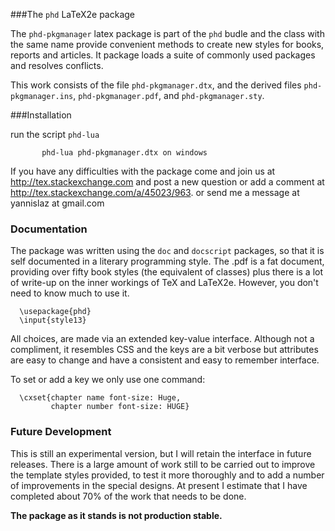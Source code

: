 ###The `phd` LaTeX2e package

The `phd-pkgmanager` latex package is part of the `phd` budle and the class
with the same name provide
convenient methods to create new styles for books, reports
and articles. It package loads a suite of commonly used packages
and resolves conflicts.

This work consists of the file  `phd-pkgmanager.dtx`,
and the derived files   `phd-pkgmanager.ins`,  `phd-pkgmanager.pdf`, and `phd-pkgmanager.sty`.

###Installation

run the script `phd-lua`

           phd-lua phd-pkgmanager.dtx on windows

If you have any difficulties with the package come and join us at
http://tex.stackexchange.com and post a new question or
add a comment at http://tex.stackexchange.com/a/45023/963.
or send me a message at  yannislaz at gmail.com

### Documentation

The package was written using the `doc` and `docscript` packages,
so that it is self documented in a literary programming style.
The .pdf is a fat document, providing over fifty book styles (the
equivalent of classes) plus there is a lot of write-up on the inner
workings of TeX and LaTeX2e. However, you don't need to know much
to use it.

      \usepackage{phd}
      \input{style13}

All choices, are made via an extended key-value interface.
Although not a compliment, it resembles CSS and the keys are a bit verbose but
attributes are easy to change and have a consistent and easy to remember interface.

To set or add a key we only use one command:

      \cxset{chapter name font-size: Huge,
             chapter number font-size: HUGE}

### Future Development

This is still an experimental version, but I will retain the
interface in future releases. There is a large amount of
work still to be carried out to improve the template styles
provided, to test it more thoroughly and to add a number of
improvements in the special designs. At present I estimate
that I have completed about 70% of the work that needs
to be done.

__The package as it stands is not production stable.__




